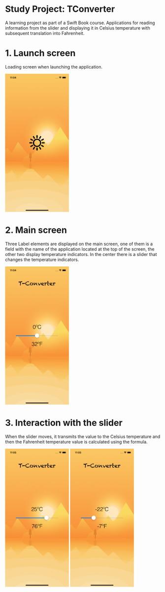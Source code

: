 # Study Project: TConverter
A learning project as part of a Swift Book course. Applications for reading information from the slider and displaying it in Celsius temperature with subsequent translation into Fahrenheit.

# 1. Launch screen
Loading screen when launching the application.

<img src = "Screenshot/LaunchScreen.png" width = "207" height = "448">

# 2. Main screen
Three Label elements are displayed on the main screen, one of them is a field with the name of the application located at the top of the screen, the other two display temperature indicators. In the center there is a slider that changes the temperature indicators.

<img src = "Screenshot/MainScreen.png" width = "207" height = "448">

# 3. Interaction with the slider
When the slider moves, it transmits the value to the Celsius temperature and then the Fahrenheit temperature value is calculated using the formula.

<img src = "Screenshot/PlusTemp.png" width = "207" height = "448">
<img src = "Screenshot/MinusTemp.png" width = "207" height = "448">
